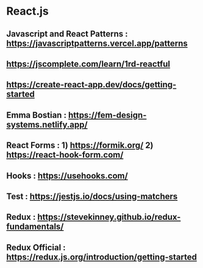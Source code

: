 # React.js

## Javascript and React Patterns : https://javascriptpatterns.vercel.app/patterns

## https://jscomplete.com/learn/1rd-reactful

## https://create-react-app.dev/docs/getting-started

## Emma Bostian : https://fem-design-systems.netlify.app/ 

## React Forms : 1) https://formik.org/  2) https://react-hook-form.com/

## Hooks : https://usehooks.com/

## Test : https://jestjs.io/docs/using-matchers

## Redux : https://stevekinney.github.io/redux-fundamentals/

## Redux Official : https://redux.js.org/introduction/getting-started
    
